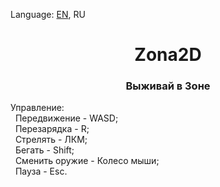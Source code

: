 <p> Language:  <a href ="https://github.com/Avt0r/Zona2D/edit/main/README.md">EN</a>, RU
 </p>
<h1 align = "center">Zona2D</h1>
<h3 align = "center">Выживай в Зоне</h2>

<p>Управление: <br>
 &nbsp Передвижение - WASD;<br>
 &nbsp Перезарядка - R;<br>
 &nbsp Стрелять - ЛКМ;<br>
 &nbsp Бегать - Shift;<br>
 &nbsp Сменить оружие - Колесо мыши;<br>
 &nbsp Пауза - Esc.<br>
</p>

